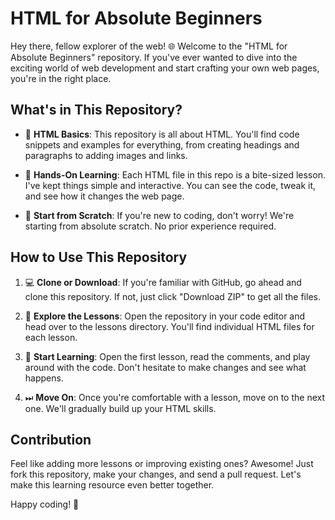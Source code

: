 # HTML for Absolute Beginners

Hey there, fellow explorer of the web! 🌐 Welcome to the "HTML for Absolute Beginners" repository. If you've ever wanted to dive into the exciting world of web development and start crafting your own web pages, you're in the right place.

## What's in This Repository?

- 📝 **HTML Basics**: This repository is all about HTML. You'll find code snippets and examples for everything, from creating headings and paragraphs to adding images and links.

- 🎯 **Hands-On Learning**: Each HTML file in this repo is a bite-sized lesson. I've kept things simple and interactive. You can see the code, tweak it, and see how it changes the web page.

- 🚀 **Start from Scratch**: If you're new to coding, don't worry! We're starting from absolute scratch. No prior experience required.

## How to Use This Repository

1. 💻 **Clone or Download**: If you're familiar with GitHub, go ahead and clone this repository. If not, just click "Download ZIP" to get all the files.

2. 📂 **Explore the Lessons**: Open the repository in your code editor and head over to the lessons directory. You'll find individual HTML files for each lesson.

3. 🚀 **Start Learning**: Open the first lesson, read the comments, and play around with the code. Don't hesitate to make changes and see what happens.

4. ⏭ **Move On**: Once you're comfortable with a lesson, move on to the next one. We'll gradually build up your HTML skills.

## Contribution

Feel like adding more lessons or improving existing ones? Awesome! Just fork this repository, make your changes, and send a pull request. Let's make this learning resource even better together.

Happy coding! 🌟
